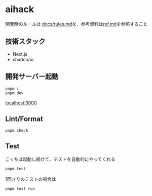 # aihack

開発時のルールは [docs/rules.md](docs/rules.md)を、参考資料は[ref.md](docs/ref.md)を参照すること  

## 技術スタック

- Next.js
- shadcn/ui

## 開発サーバー起動

```sh
pnpm i
pnpm dev
```

<localhost:3000>  

## Lint/Format

```sh
pnpm check
```

## Test

こっちは起動し続けて、テストを自動的にやってくれる

```sh
pnpm test
```

1回きりのテストの場合は

```sh
pnpm test run
```
